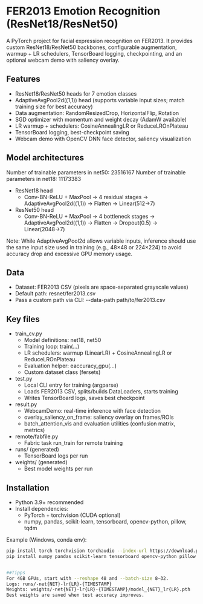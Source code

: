 # FER2013 Emotion Recognition (ResNet18/ResNet50)

A PyTorch project for facial expression recognition on FER2013. It provides custom ResNet18/ResNet50 backbones, configurable augmentation, warmup + LR schedulers, TensorBoard logging, checkpointing, and an optional webcam demo with saliency overlay.

## Features
- ResNet18/ResNet50 heads for 7 emotion classes
- AdaptiveAvgPool2d((1,1)) head (supports variable input sizes; match training size for best accuracy)
- Data augmentation: RandomResizedCrop, HorizontalFlip, Rotation
- SGD optimizer with momentum and weight decay (AdamW available)
- LR warmup + schedulers: CosineAnnealingLR or ReduceLROnPlateau
- TensorBoard logging, best-checkpoint saving
- Webcam demo with OpenCV DNN face detector, saliency visualization

## Model architectures
Number of trainable parameters in net50: 23516167
Number of trainable parameters in net18: 11173383
- ResNet18 head
  - Conv-BN-ReLU + MaxPool → 4 residual stages → AdaptiveAvgPool2d((1,1)) → Flatten → Linear(512→7)
- ResNet50 head
  - Conv-BN-ReLU + MaxPool → 4 bottleneck stages → AdaptiveAvgPool2d((1,1)) → Flatten → Dropout(0.5) → Linear(2048→7)

Note: While AdaptiveAvgPool2d allows variable inputs, inference should use the same input size used in training (e.g., 48×48 or 224×224) to avoid accuracy drop and excessive GPU memory usage.

## Data
- Dataset: FER2013 CSV (pixels are space-separated grayscale values)
- Default path: resnet/fer2013.csv
- Pass a custom path via CLI: --data-path path/to/fer2013.csv

## Key files
- train_cv.py
  - Model definitions: net18, net50
  - Training loop: train(...)
  - LR schedulers: warmup (LinearLR) + CosineAnnealingLR or ReduceLROnPlateau
  - Evaluation helper: eaccuracy_gpu(...)
  - Custom dataset class (fersets)
- test.py
  - Local CLI entry for training (argparse)
  - Loads FER2013 CSV, splits/builds DataLoaders, starts training
  - Writes TensorBoard logs, saves best checkpoint
- result.py
  - WebcamDemo: real-time inference with face detection
  - overlay_saliency_on_frame: saliency overlay on frames/ROIs
  - batch_attention_vis and evaluation utilities (confusion matrix, metrics)
- remote/fabfile.py
  - Fabric task run_train for remote training
- runs/ (generated)
  - TensorBoard logs per run
- weights/ (generated)
  - Best model weights per run

## Installation
- Python 3.9+ recommended
- Install dependencies:
  - PyTorch + torchvision (CUDA optional)
  - numpy, pandas, scikit-learn, tensorboard, opencv-python, pillow, tqdm

Example (Windows, conda env):
````bash
pip install torch torchvision torchaudio --index-url https://download.pytorch.org/whl/cu121
pip install numpy pandas scikit-learn tensorboard opencv-python pillow tqdm


##Tipps
For 4GB GPUs, start with --reshape 48 and --batch-size 8–32.
Logs: runs/-net{NET}-lr{LR}-{TIMESTAMP}
Weights: weights/-net{NET}-lr{LR}-{TIMESTAMP}/model_{NET}_lr{LR}.pth
Best weights are saved when test accuracy improves.